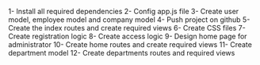 1- Install all required dependencies
2- Config app.js file
3- Create user model, employee model and company model
4- Push project on github
5- Create the index routes and create required views
6- Create CSS files
7- Create registration logic
8- Create access logic
9- Design home page for administrator
10- Create home routes and create required views
11- Create department model
12- Create departments routes and required views
